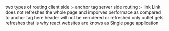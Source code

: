 two types of routing 
client side :- anchor tag 
server side routing :- link
Link does not refreshes the whole page and imporves performace as compared to anchor tag here header will not be rerndered or refreshed only outlet gets refreshes that is  why react websites are knows as Single page application  
